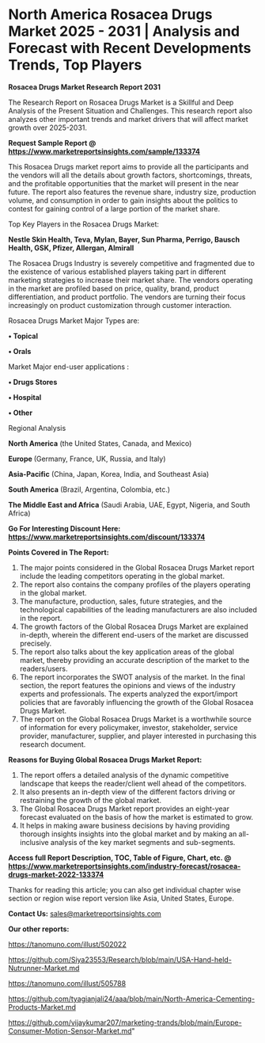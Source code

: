 # North America Rosacea Drugs Market 2025 - 2031 | Analysis and Forecast with Recent Developments Trends, Top Players

<strong>Rosacea Drugs Market Research Report 2031</strong>

The Research Report on Rosacea Drugs Market is a Skillful and Deep Analysis of the Present Situation and Challenges. This research report also analyzes other important trends and market drivers that will affect market growth over 2025-2031.

<strong>Request Sample Report @ <a href=https://www.marketreportsinsights.com/sample/133374>https://www.marketreportsinsights.com/sample/133374</a></strong>

This Rosacea Drugs market report aims to provide all the participants and the vendors will all the details about growth factors, shortcomings, threats, and the profitable opportunities that the market will present in the near future. The report also features the revenue share, industry size, production volume, and consumption in order to gain insights about the politics to contest for gaining control of a large portion of the market share.

Top Key Players in the Rosacea Drugs Market:

<strong>Nestle Skin Health, Teva, Mylan, Bayer, Sun Pharma, Perrigo, Bausch Health, GSK, Pfizer, Allergan, Almirall</strong>

The Rosacea Drugs Industry is severely competitive and fragmented due to the existence of various established players taking part in different marketing strategies to increase their market share. The vendors operating in the market are profiled based on price, quality, brand, product differentiation, and product portfolio. The vendors are turning their focus increasingly on product customization through customer interaction.

Rosacea Drugs Market Major Types are:

<strong>• Topical

• Orals</strong>

Market Major end-user applications :

<strong>• Drugs Stores

• Hospital

• Other</strong>

Regional Analysis

</u><strong><b>North America</b></strong> (the United States, Canada, and Mexico)

<strong><b>Europe </b></strong>(Germany, France, UK, Russia, and Italy)

<strong><b>Asia-Pacific</b></strong> (China, Japan, Korea, India, and Southeast Asia)

<strong><b>South America</b></strong> (Brazil, Argentina, Colombia, etc.)

<strong><b>The Middle East and Africa</b></strong> (Saudi Arabia, UAE, Egypt, Nigeria, and South Africa)

<strong>Go For Interesting Discount Here: <a href=https://www.marketreportsinsights.com/discount/133374>https://www.marketreportsinsights.com/discount/133374</a></strong>

<strong>Points Covered in The Report:</strong>
<ol>
  <li>The major points considered in the Global Rosacea Drugs Market report include the leading competitors operating in the global market.</li>
  <li>The report also contains the company profiles of the players operating in the global market.</li>
  <li>The manufacture, production, sales, future strategies, and the technological capabilities of the leading manufacturers are also included in the report.</li>
  <li>The growth factors of the Global Rosacea Drugs Market are explained in-depth, wherein the different end-users of the market are discussed precisely.</li>
  <li>The report also talks about the key application areas of the global market, thereby providing an accurate description of the market to the readers/users.</li>
  <li>The report incorporates the SWOT analysis of the market. In the final section, the report features the opinions and views of the industry experts and professionals. The experts analyzed the export/import policies that are favorably influencing the growth of the Global Rosacea Drugs Market.</li>
  <li>The report on the Global Rosacea Drugs Market is a worthwhile source of information for every policymaker, investor, stakeholder, service provider, manufacturer, supplier, and player interested in purchasing this research document.</li>
</ol>
<strong>Reasons for Buying Global Rosacea Drugs Market Report:</strong>

<ol>
  <li>The report offers a detailed analysis of the dynamic competitive landscape that keeps the reader/client well ahead of the competitors.</li>
  <li>It also presents an in-depth view of the different factors driving or restraining the growth of the global market.</li>
  <li>The Global Rosacea Drugs Market report provides an eight-year forecast evaluated on the basis of how the market is estimated to grow.</li>
  <li>It helps in making aware business decisions by having providing thorough insights insights into the global market and by making an all-inclusive analysis of the key market segments and sub-segments.</li>
</ol>
<strong>Access full Report Description, TOC, Table of Figure, Chart, etc. @ <a href=https://www.marketreportsinsights.com/industry-forecast/rosacea-drugs-market-2022-133374>https://www.marketreportsinsights.com/industry-forecast/rosacea-drugs-market-2022-133374</a></strong>


Thanks for reading this article; you can also get individual chapter wise section or region wise report version like Asia, United States, Europe.

<strong>Contact Us:</strong>
sales@marketreportsinsights.com

<strong>Our other reports:</strong>

<a href=https://tanomuno.com/illust/502022>https://tanomuno.com/illust/502022</a>

<a href=https://github.com/Siya23553/Research/blob/main/USA-Hand-held-Nutrunner-Market.md>https://github.com/Siya23553/Research/blob/main/USA-Hand-held-Nutrunner-Market.md</a>

<a href=https://tanomuno.com/illust/505788>https://tanomuno.com/illust/505788</a>

<a href=https://github.com/tyagianjali24/aaa/blob/main/North-America-Cementing-Products-Market.md>https://github.com/tyagianjali24/aaa/blob/main/North-America-Cementing-Products-Market.md</a>

<a href=https://github.com/vijaykumar207/marketing-trands/blob/main/Europe-Consumer-Motion-Sensor-Market.md>https://github.com/vijaykumar207/marketing-trands/blob/main/Europe-Consumer-Motion-Sensor-Market.md</a>"
